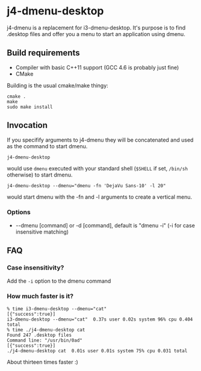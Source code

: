 # j4-dmenu-desktop

j4-dmenu is a replacement for i3-dmenu-desktop. It's purpose is to find .desktop files
and offer you a menu to start an application using dmenu.

## Build requirements

* Compiler with basic C++11 support (GCC 4.6 is probably just fine)
* CMake

Building is the usual cmake/make thingy:

    cmake .
    make
    sudo make install

## Invocation

If you specifify arguments to j4-dmenu they will be concatenated and used as the
command to start dmenu.

    j4-dmenu-desktop

would use `dmenu` executed with your standard shell (`$SHELL` if set, `/bin/sh` otherwise)
to start dmenu.

    j4-dmenu-desktop --dmenu="dmenu -fn 'DejaVu Sans-10' -l 20"

would start dmenu with the -fn and -l arguments to create a vertical menu.

### Options

* --dmenu [command] or -d [command], default is "dmenu -i" (-i for case insensitive matching)


## FAQ

### Case insensitivity?

Add the `-i` option to the dmenu command

### How much faster is it?

    % time i3-dmenu-desktop --dmenu="cat"
    [{"success":true}]
    i3-dmenu-desktop --dmenu="cat"  0.37s user 0.02s system 96% cpu 0.404 total
    % time ./j4-dmenu-desktop cat
    Found 247 .desktop files
    Command line: "/usr/bin/0ad"
    [{"success":true}]
    ./j4-dmenu-desktop cat  0.01s user 0.01s system 75% cpu 0.031 total

About thirteen times faster :)
